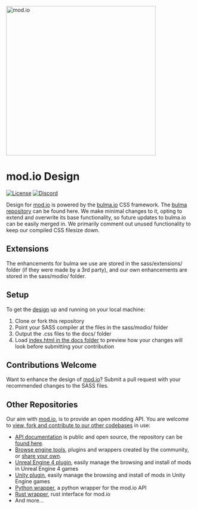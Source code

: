 <a href="https://mod.io"><img src="https://static.mod.io/v1/images/branding/modio-color-dark.svg" alt="mod.io" width="400"/></a>

# mod.io Design
[![License](https://img.shields.io/badge/license-MIT-brightgreen.svg)](https://github.com/modio/UnityPlugin/blob/master/LICENSE)
[![Discord](https://img.shields.io/discord/389039439487434752.svg?label=Discord&logo=discord&color=7289DA&labelColor=2C2F33)](https://discord.mod.io)


Design for [mod.io](https://mod.io) is powered by the [bulma.io](http://bulma.io) CSS framework. The [bulma repository](https://github.com/jgthms/bulma) can be found here. We make minimal changes to it, opting to extend and overwrite its base functionality, so future updates to bulma.io can be easily merged in. We primarily comment out unused functionality to keep our compiled CSS filesize down.

## Extensions
The enhancements for bulma we use are stored in the sass/extensions/ folder (if they were made by a 3rd party), and our own enhancements are stored in the sass/modio/ folder.

## Setup
To get the [design](https://design.mod.io) up and running on your local machine:

1. Clone or fork this repository
2. Point your SASS compiler at the files in the sass/modio/ folder
3. Output the .css files to the docs/ folder
4. Load [index.html in the docs folder](https://design.mod.io) to preview how your changes will look before submitting your contribution

## Contributions Welcome
Want to enhance the design of [mod.io](https://mod.io)? Submit a pull request with your recommended changes to the SASS files.

## Other Repositories
Our aim with [mod.io](https://mod.io), is to provide an open modding API. You are welcome to [view, fork and contribute to our other codebases](https://github.com/modio) in use:

* [API documentation](https://docs.mod.io) is public and open source, the repository can be [found here](https://github.com/modio/APIDocs).
* [Browse engine tools](https://apps.mod.io), plugins and wrappers created by the community, or [share your own](https://apps.mod.io/add).
* [Unreal Engine 4 plugin](https://github.com/modio/UE4Plugin), easily manage the browsing and install of mods in Unreal Engine 4 games
* [Unity plugin](https://github.com/modio/UnityPlugin), easily manage the browsing and install of mods in Unity Engine games
* [Python wrapper](https://github.com/ClementJ18/mod.io), a python wrapper for the mod.io API
* [Rust wrapper](https://github.com/nickelc/modio-rs), rust interface for mod.io
* And more...

